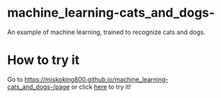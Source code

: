 # machine_learning-cats_and_dogs-
An example of machine learning, trained to recognize cats and dogs.

# How to try it
Go to https://miskoking800.github.io/machine_learning-cats_and_dogs-/page or click <a target="_blank" rel="noopener noreferrer" href="https://miskoking800.github.io/machine_learning-cats_and_dogs-/page">here</a> to try it!
